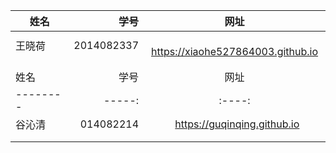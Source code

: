 | 姓名        | 学号  | 网址|
| --------   | -----:  | :----:  |
| 王晓荷    | 2014082337 |   https://xiaohe527864003.github.io  |
|        |    |     |
|        |       |    |
| 姓名        | 学号  | 网址|
| --------   | -----:  | :----:  |
| 谷沁清    | 014082214 |   https://guqinqing.github.io  |
|        |    |     |
|        |       |    |
